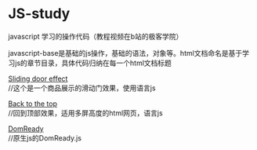 # JS-study
javascript 学习的操作代码（教程视频在b站的极客学院）     

javascript-base是基础的js操作，基础的语法，对象等。html文档命名是基于学习js的章节目录，具体代码归纳在每一个html文档标题

[Sliding door effect](https://believexia.github.io/JS-study/DOM-study/Sliding%20door%20effect/Sliding%20door%20effect.html)   
//这个是一个商品展示的滑动门效果，使用语言js

[Back to the top](https://believexia.github.io/JS-study/Back%20to%20the%20top/Back%20to%20the%20top.html)    
//回到顶部效果，适用多屏高度的html网页，语言js

[DomReady](https://github.com/BelieveXIA/JS-study/blob/master/DOM-study/DOM/domReady.js)     
//原生js的DomReady.js

